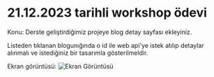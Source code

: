 # 21.12.2023 tarihli workshop ödevi

Konu:
Derste geliştirdiğimiz projeye blog detay sayfası ekleyiniz.

Listeden tıklanan blogunığında o id ile web api'ye istek atılıp detaylar alınmalı ve istediğiniz bir tasarımla gösterilmeldir.

Ekran görüntüsü: 
![Ekran Görüntüsü](https://github.com/berkeercin/tobeto-miniblog/assets/66337552/1fd7d505-f186-4e95-851b-1fcd896e77bd)
